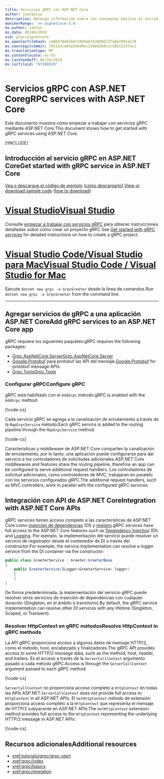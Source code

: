 ```yaml
---
title: Servicios gRPC con ASP.NET Core
author: juntaoluo
description: Obtenga información sobre los conceptos básicos al escribir servicios gRPC con ASP.NET Core.
monikerRange: '>= aspnetcore-3.0'
ms.author: johluo
ms.date: 03/08/2019
uid: grpc/aspnetcore
ms.openlocfilehash: ca06478e6168c59d9abf43d99213fa8a7091e178
ms.sourcegitcommit: 756114cab5e24e99ec23de62b0c1c16b15197ac2
ms.translationtype: MT
ms.contentlocale: es-ES
ms.lasthandoff: 06/18/2019
ms.locfileid: "67169529"
---
```

# <a name="grpc-services-with-aspnet-core"></a><span data-ttu-id="8a5eb-103">Servicios gRPC con ASP.NET Core</span><span class="sxs-lookup"><span data-stu-id="8a5eb-103">gRPC services with ASP.NET Core</span></span>

<span data-ttu-id="8a5eb-104">Este documento muestra cómo empezar a trabajar con servicios gRPC mediante ASP.NET Core.</span><span class="sxs-lookup"><span data-stu-id="8a5eb-104">This document shows how to get started with gRPC services using ASP.NET Core.</span></span>

[!INCLUDE[](~/includes/net-core-prereqs-all-3.0.md)]

## <a name="get-started-with-grpc-service-in-aspnet-core"></a><span data-ttu-id="8a5eb-105">Introducción al servicio gRPC en ASP.NET Core</span><span class="sxs-lookup"><span data-stu-id="8a5eb-105">Get started with gRPC service in ASP.NET Core</span></span>

<span data-ttu-id="8a5eb-106">[Vea o descargue el código de ejemplo](https://github.com/aspnet/AspNetCore.Docs/tree/master/aspnetcore/tutorials/grpc/grpc-start/sample) ([cómo descargarlo](xref:index#how-to-download-a-sample)).</span><span class="sxs-lookup"><span data-stu-id="8a5eb-106">[View or download sample code](https://github.com/aspnet/AspNetCore.Docs/tree/master/aspnetcore/tutorials/grpc/grpc-start/sample) ([how to download](xref:index#how-to-download-a-sample)).</span></span>

# <a name="visual-studiotabvisual-studio"></a>[<span data-ttu-id="8a5eb-107">Visual Studio</span><span class="sxs-lookup"><span data-stu-id="8a5eb-107">Visual Studio</span></span>](#tab/visual-studio)

<span data-ttu-id="8a5eb-108">Consulte [empezar a trabajar con servicios gRPC](xref:tutorials/grpc/grpc-start) para obtener instrucciones detalladas sobre cómo crear un proyecto gRPC.</span><span class="sxs-lookup"><span data-stu-id="8a5eb-108">See [Get started with gRPC services](xref:tutorials/grpc/grpc-start) for detailed instructions on how to create a gRPC project.</span></span>

# <a name="visual-studio-code--visual-studio-for-mactabvisual-studio-codevisual-studio-mac"></a>[<span data-ttu-id="8a5eb-109">Visual Studio Code/Visual Studio para Mac</span><span class="sxs-lookup"><span data-stu-id="8a5eb-109">Visual Studio Code / Visual Studio for Mac</span></span>](#tab/visual-studio-code+visual-studio-mac)

<span data-ttu-id="8a5eb-110">Ejecute `dotnet new grpc -o GrpcGreeter` desde la línea de comandos.</span><span class="sxs-lookup"><span data-stu-id="8a5eb-110">Run `dotnet new grpc -o GrpcGreeter` from the command line.</span></span>

---

## <a name="add-grpc-services-to-an-aspnet-core-app"></a><span data-ttu-id="8a5eb-111">Agregar servicios de gRPC a una aplicación ASP.NET Core</span><span class="sxs-lookup"><span data-stu-id="8a5eb-111">Add gRPC services to an ASP.NET Core app</span></span>

<span data-ttu-id="8a5eb-112">gRPC requiere los siguientes paquetes:</span><span class="sxs-lookup"><span data-stu-id="8a5eb-112">gRPC requires the following packages:</span></span>

* [<span data-ttu-id="8a5eb-113">Grpc.AspNetCore.Server</span><span class="sxs-lookup"><span data-stu-id="8a5eb-113">Grpc.AspNetCore.Server</span></span>](https://www.nuget.org/packages/Grpc.AspNetCore.Server)
* <span data-ttu-id="8a5eb-114">[Google.Protobuf](https://www.nuget.org/packages/Google.Protobuf/) para protobuf las API del mensaje.</span><span class="sxs-lookup"><span data-stu-id="8a5eb-114">[Google.Protobuf](https://www.nuget.org/packages/Google.Protobuf/) for protobuf message APIs.</span></span>
* [<span data-ttu-id="8a5eb-115">Grpc.Tools</span><span class="sxs-lookup"><span data-stu-id="8a5eb-115">Grpc.Tools</span></span>](https://www.nuget.org/packages/Grpc.Tools/)

### <a name="configure-grpc"></a><span data-ttu-id="8a5eb-116">Configurar gRPC</span><span class="sxs-lookup"><span data-stu-id="8a5eb-116">Configure gRPC</span></span>

<span data-ttu-id="8a5eb-117">gRPC está habilitado con el `AddGrpc` método:</span><span class="sxs-lookup"><span data-stu-id="8a5eb-117">gRPC is enabled with the `AddGrpc` method:</span></span>

[!code-cs[](~/tutorials/grpc/grpc-start/sample/GrpcGreeter/Startup.cs?name=snippet&highlight=7)]

<span data-ttu-id="8a5eb-118">Cada servicio gRPC se agrega a la canalización de enrutamiento a través de la `MapGrpcService` método:</span><span class="sxs-lookup"><span data-stu-id="8a5eb-118">Each gRPC service is added to the routing pipeline through the `MapGrpcService` method:</span></span>

[!code-cs[](~/tutorials/grpc/grpc-start/sample/GrpcGreeter/Startup.cs?name=snippet&highlight=24)]

<span data-ttu-id="8a5eb-119">Características y middleware de ASP.NET Core comparten la canalización de enrutamiento, por lo tanto, una aplicación puede configurarse para dar servicio a los controladores de solicitudes adicionales.</span><span class="sxs-lookup"><span data-stu-id="8a5eb-119">ASP.NET Core middlewares and features share the routing pipeline, therefore an app can be configured to serve additional request handlers.</span></span> <span data-ttu-id="8a5eb-120">Los controladores de solicitud adicionales, como controladores de MVC, trabajaran en paralelo con los servicios configurados gRPC.</span><span class="sxs-lookup"><span data-stu-id="8a5eb-120">The additional request handlers, such as MVC controllers, work in parallel with the configured gRPC services.</span></span>

## <a name="integration-with-aspnet-core-apis"></a><span data-ttu-id="8a5eb-121">Integración con API de ASP.NET Core</span><span class="sxs-lookup"><span data-stu-id="8a5eb-121">Integration with ASP.NET Core APIs</span></span>

<span data-ttu-id="8a5eb-122">gRPC services tienen acceso completo a las características de ASP.NET Core como [inserción de dependencias](xref:fundamentals/dependency-injection) (DI) y [registro](xref:fundamentals/logging/index).</span><span class="sxs-lookup"><span data-stu-id="8a5eb-122">gRPC services have full access to the ASP.NET Core features such as [Dependency Injection](xref:fundamentals/dependency-injection) (DI) and [Logging](xref:fundamentals/logging/index).</span></span> <span data-ttu-id="8a5eb-123">Por ejemplo, la implementación del servicio puede resolver un servicio de registrador desde el contenedor de DI a través del constructor:</span><span class="sxs-lookup"><span data-stu-id="8a5eb-123">For example, the service implementation can resolve a logger service from the DI container via the constructor:</span></span>

```csharp
public class GreeterService : Greeter.GreeterBase
{
    public GreeterService(ILogger<GreeterService> logger)
    {
    }
}
```

<span data-ttu-id="8a5eb-124">De forma predeterminada, la implementación del servicio gRPC puede resolver otros servicios de inserción de dependencias con cualquier duración (Singleton, en el ámbito o transitorio).</span><span class="sxs-lookup"><span data-stu-id="8a5eb-124">By default, the gRPC service implementation can resolve other DI services with any lifetime (Singleton, Scoped, or Transient).</span></span>

### <a name="resolve-httpcontext-in-grpc-methods"></a><span data-ttu-id="8a5eb-125">Resolver HttpContext en gRPC métodos</span><span class="sxs-lookup"><span data-stu-id="8a5eb-125">Resolve HttpContext in gRPC methods</span></span>

<span data-ttu-id="8a5eb-126">La API gRPC proporciona acceso a algunos datos de mensaje HTTP/2, como el método, host, encabezado y finalizadores.</span><span class="sxs-lookup"><span data-stu-id="8a5eb-126">The gRPC API provides access to some HTTP/2 message data, such as the method, host, header, and trailers.</span></span> <span data-ttu-id="8a5eb-127">Es el acceso a través de la `ServerCallContext` argumento pasado a cada método gRPC:</span><span class="sxs-lookup"><span data-stu-id="8a5eb-127">Access is through the `ServerCallContext` argument passed to each gRPC method:</span></span>

[!code-cs[](~/tutorials/grpc/grpc-start/sample/GrpcGreeter/Services/GreeterService.cs?highlight=3-4&name=snippet)]

<span data-ttu-id="8a5eb-128">`ServerCallContext` no proporciona acceso completo a `HttpContext` en todas las APIs ASP.NET.</span><span class="sxs-lookup"><span data-stu-id="8a5eb-128">`ServerCallContext` does not provide full access to `HttpContext` in all ASP.NET APIs.</span></span> <span data-ttu-id="8a5eb-129">El `GetHttpContext` método de extensión proporciona acceso completo a la `HttpContext` que representa el mensaje de HTTP/2 subyacente en ASP.NET APIs:</span><span class="sxs-lookup"><span data-stu-id="8a5eb-129">The `GetHttpContext` extension method provides full access to the `HttpContext` representing the underlying HTTP/2 message in ASP.NET APIs:</span></span>

[!code-cs[](~/tutorials/grpc/grpc-start/sample/GrpcGreeter/Services/GreeterService.cs?name=snippet)]

## <a name="additional-resources"></a><span data-ttu-id="8a5eb-130">Recursos adicionales</span><span class="sxs-lookup"><span data-stu-id="8a5eb-130">Additional resources</span></span>

* <xref:tutorials/grpc/grpc-start>
* <xref:grpc/index>
* <xref:grpc/basics>
* <xref:grpc/migration>
